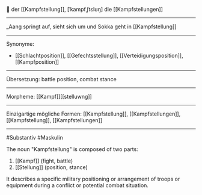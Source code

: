 🔵 der [[Kampfstellung]], [ˈkampfˌʃtɛlʊŋ]
die [[Kampfstellungen]]


---
_Aang springt auf, sieht sich um und Sokka geht in [[Kampfstellung]]


---
Synonyme:
- [[Schlachtposition]], [[Gefechtsstellung]], [[Verteidigungsposition]], [[Kampfposition]]

---
Übersetzung: battle position, combat stance

---
Morpheme:
[[Kampf]][[stelluwng]]

---
Einzigartige mögliche Formen: [[Kampfstellung]], [[Kampfstellungen]], [[Kampfstellung]], [[Kampfstellungen]]

---
#Substantiv #Maskulin

The noun "Kampfstellung" is composed of two parts:
1. [[Kampf]] (fight, battle)
2. [[Stellung]] (position, stance)

It describes a specific military positioning or arrangement of troops or equipment during a conflict or potential combat situation.